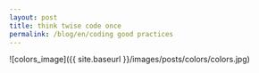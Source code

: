 ```yaml
---
layout: post
title: think twise code once
permalink: /blog/en/coding good practices
---
```



![colors_image]({{ site.baseurl }}/images/posts/colors/colors.jpg)

